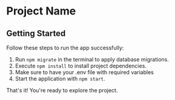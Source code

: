 # Project Name

## Getting Started

Follow these steps to run the app successfully:

1. Run `npm migrate` in the terminal to apply database migrations.
2. Execute `npm install` to install project dependencies.
3. Make sure to have your .env file with required variables
4. Start the application with `npm start`.

That's it! You're ready to explore the project.
